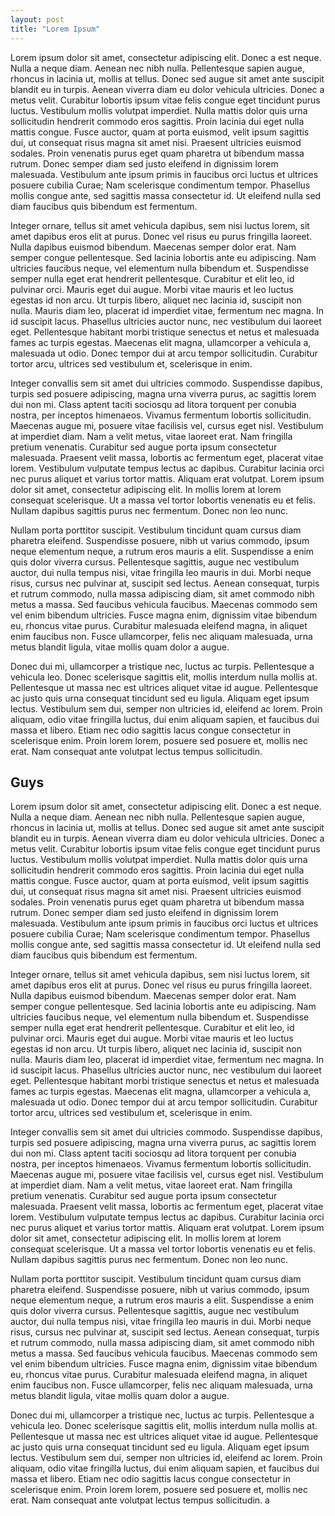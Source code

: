 ```yaml
---
layout: post
title: "Lorem Ipsum"
---
```


Lorem ipsum dolor sit amet, consectetur adipiscing elit. Donec a est neque. Nulla a neque diam. Aenean nec nibh nulla. Pellentesque sapien augue, rhoncus in lacinia ut, mollis at tellus. Donec sed augue sit amet ante suscipit blandit eu in turpis. Aenean viverra diam eu dolor vehicula ultricies. Donec a metus velit. Curabitur lobortis ipsum vitae felis congue eget tincidunt purus luctus. Vestibulum mollis volutpat imperdiet. Nulla mattis dolor quis urna sollicitudin hendrerit commodo eros sagittis. Proin lacinia dui eget nulla mattis congue. Fusce auctor, quam at porta euismod, velit ipsum sagittis dui, ut consequat risus magna sit amet nisi. Praesent ultricies euismod sodales. Proin venenatis purus eget quam pharetra ut bibendum massa rutrum. Donec semper diam sed justo eleifend in dignissim lorem malesuada. Vestibulum ante ipsum primis in faucibus orci luctus et ultrices posuere cubilia Curae; Nam scelerisque condimentum tempor. Phasellus mollis congue ante, sed sagittis massa consectetur id. Ut eleifend nulla sed diam faucibus quis bibendum est fermentum.

Integer ornare, tellus sit amet vehicula dapibus, sem nisi luctus lorem, sit amet dapibus eros elit at purus. Donec vel risus eu purus fringilla laoreet. Nulla dapibus euismod bibendum. Maecenas semper dolor erat. Nam semper congue pellentesque. Sed lacinia lobortis ante eu adipiscing. Nam ultricies faucibus neque, vel elementum nulla bibendum et. Suspendisse semper nulla eget erat hendrerit pellentesque. Curabitur et elit leo, id pulvinar orci. Mauris eget dui augue. Morbi vitae mauris et leo luctus egestas id non arcu. Ut turpis libero, aliquet nec lacinia id, suscipit non nulla. Mauris diam leo, placerat id imperdiet vitae, fermentum nec magna. In id suscipit lacus. Phasellus ultricies auctor nunc, nec vestibulum dui laoreet eget. Pellentesque habitant morbi tristique senectus et netus et malesuada fames ac turpis egestas. Maecenas elit magna, ullamcorper a vehicula a, malesuada ut odio. Donec tempor dui at arcu tempor sollicitudin. Curabitur tortor arcu, ultrices sed vestibulum et, scelerisque in enim.

Integer convallis sem sit amet dui ultricies commodo. Suspendisse dapibus, turpis sed posuere adipiscing, magna urna viverra purus, ac sagittis lorem dui non mi. Class aptent taciti sociosqu ad litora torquent per conubia nostra, per inceptos himenaeos. Vivamus fermentum lobortis sollicitudin. Maecenas augue mi, posuere vitae facilisis vel, cursus eget nisl. Vestibulum at imperdiet diam. Nam a velit metus, vitae laoreet erat. Nam fringilla pretium venenatis. Curabitur sed augue porta ipsum consectetur malesuada. Praesent velit massa, lobortis ac fermentum eget, placerat vitae lorem. Vestibulum vulputate tempus lectus ac dapibus. Curabitur lacinia orci nec purus aliquet et varius tortor mattis. Aliquam erat volutpat. Lorem ipsum dolor sit amet, consectetur adipiscing elit. In mollis lorem at lorem consequat scelerisque. Ut a massa vel tortor lobortis venenatis eu et felis. Nullam dapibus sagittis purus nec fermentum. Donec non leo nunc.

Nullam porta porttitor suscipit. Vestibulum tincidunt quam cursus diam pharetra eleifend. Suspendisse posuere, nibh ut varius commodo, ipsum neque elementum neque, a rutrum eros mauris a elit. Suspendisse a enim quis dolor viverra cursus. Pellentesque sagittis, augue nec vestibulum auctor, dui nulla tempus nisi, vitae fringilla leo mauris in dui. Morbi neque risus, cursus nec pulvinar at, suscipit sed lectus. Aenean consequat, turpis et rutrum commodo, nulla massa adipiscing diam, sit amet commodo nibh metus a massa. Sed faucibus vehicula faucibus. Maecenas commodo sem vel enim bibendum ultricies. Fusce magna enim, dignissim vitae bibendum eu, rhoncus vitae purus. Curabitur malesuada eleifend magna, in aliquet enim faucibus non. Fusce ullamcorper, felis nec aliquam malesuada, urna metus blandit ligula, vitae mollis quam dolor a augue.

Donec dui mi, ullamcorper a tristique nec, luctus ac turpis. Pellentesque a vehicula leo. Donec scelerisque sagittis elit, mollis interdum nulla mollis at. Pellentesque ut massa nec est ultrices aliquet vitae id augue. Pellentesque ac justo quis urna consequat tincidunt sed eu ligula. Aliquam eget ipsum lectus. Vestibulum sem dui, semper non ultricies id, eleifend ac lorem. Proin aliquam, odio vitae fringilla luctus, dui enim aliquam sapien, et faucibus dui massa et libero. Etiam nec odio sagittis lacus congue consectetur in scelerisque enim. Proin lorem lorem, posuere sed posuere et, mollis nec erat. Nam consequat ante volutpat lectus tempus sollicitudin.

## Guys

Lorem ipsum dolor sit amet, consectetur adipiscing elit. Donec a est neque. Nulla a neque diam. Aenean nec nibh nulla. Pellentesque sapien augue, rhoncus in lacinia ut, mollis at tellus. Donec sed augue sit amet ante suscipit blandit eu in turpis. Aenean viverra diam eu dolor vehicula ultricies. Donec a metus velit. Curabitur lobortis ipsum vitae felis congue eget tincidunt purus luctus. Vestibulum mollis volutpat imperdiet. Nulla mattis dolor quis urna sollicitudin hendrerit commodo eros sagittis. Proin lacinia dui eget nulla mattis congue. Fusce auctor, quam at porta euismod, velit ipsum sagittis dui, ut consequat risus magna sit amet nisi. Praesent ultricies euismod sodales. Proin venenatis purus eget quam pharetra ut bibendum massa rutrum. Donec semper diam sed justo eleifend in dignissim lorem malesuada. Vestibulum ante ipsum primis in faucibus orci luctus et ultrices posuere cubilia Curae; Nam scelerisque condimentum tempor. Phasellus mollis congue ante, sed sagittis massa consectetur id. Ut eleifend nulla sed diam faucibus quis bibendum est fermentum.


Integer ornare, tellus sit amet vehicula dapibus, sem nisi luctus lorem, sit amet dapibus eros elit at purus. Donec vel risus eu purus fringilla laoreet. Nulla dapibus euismod bibendum. Maecenas semper dolor erat. Nam semper congue pellentesque. Sed lacinia lobortis ante eu adipiscing. Nam ultricies faucibus neque, vel elementum nulla bibendum et. Suspendisse semper nulla eget erat hendrerit pellentesque. Curabitur et elit leo, id pulvinar orci. Mauris eget dui augue. Morbi vitae mauris et leo luctus egestas id non arcu. Ut turpis libero, aliquet nec lacinia id, suscipit non nulla. Mauris diam leo, placerat id imperdiet vitae, fermentum nec magna. In id suscipit lacus. Phasellus ultricies auctor nunc, nec vestibulum dui laoreet eget. Pellentesque habitant morbi tristique senectus et netus et malesuada fames ac turpis egestas. Maecenas elit magna, ullamcorper a vehicula a, malesuada ut odio. Donec tempor dui at arcu tempor sollicitudin. Curabitur tortor arcu, ultrices sed vestibulum et, scelerisque in enim.

Integer convallis sem sit amet dui ultricies commodo. Suspendisse dapibus, turpis sed posuere adipiscing, magna urna viverra purus, ac sagittis lorem dui non mi. Class aptent taciti sociosqu ad litora torquent per conubia nostra, per inceptos himenaeos. Vivamus fermentum lobortis sollicitudin. Maecenas augue mi, posuere vitae facilisis vel, cursus eget nisl. Vestibulum at imperdiet diam. Nam a velit metus, vitae laoreet erat. Nam fringilla pretium venenatis. Curabitur sed augue porta ipsum consectetur malesuada. Praesent velit massa, lobortis ac fermentum eget, placerat vitae lorem. Vestibulum vulputate tempus lectus ac dapibus. Curabitur lacinia orci nec purus aliquet et varius tortor mattis. Aliquam erat volutpat. Lorem ipsum dolor sit amet, consectetur adipiscing elit. In mollis lorem at lorem consequat scelerisque. Ut a massa vel tortor lobortis venenatis eu et felis. Nullam dapibus sagittis purus nec fermentum. Donec non leo nunc.

Nullam porta porttitor suscipit. Vestibulum tincidunt quam cursus diam pharetra eleifend. Suspendisse posuere, nibh ut varius commodo, ipsum neque elementum neque, a rutrum eros mauris a elit. Suspendisse a enim quis dolor viverra cursus. Pellentesque sagittis, augue nec vestibulum auctor, dui nulla tempus nisi, vitae fringilla leo mauris in dui. Morbi neque risus, cursus nec pulvinar at, suscipit sed lectus. Aenean consequat, turpis et rutrum commodo, nulla massa adipiscing diam, sit amet commodo nibh metus a massa. Sed faucibus vehicula faucibus. Maecenas commodo sem vel enim bibendum ultricies. Fusce magna enim, dignissim vitae bibendum eu, rhoncus vitae purus. Curabitur malesuada eleifend magna, in aliquet enim faucibus non. Fusce ullamcorper, felis nec aliquam malesuada, urna metus blandit ligula, vitae mollis quam dolor a augue.

Donec dui mi, ullamcorper a tristique nec, luctus ac turpis. Pellentesque a vehicula leo. Donec scelerisque sagittis elit, mollis interdum nulla mollis at. Pellentesque ut massa nec est ultrices aliquet vitae id augue. Pellentesque ac justo quis urna consequat tincidunt sed eu ligula. Aliquam eget ipsum lectus. Vestibulum sem dui, semper non ultricies id, eleifend ac lorem. Proin aliquam, odio vitae fringilla luctus, dui enim aliquam sapien, et faucibus dui massa et libero. Etiam nec odio sagittis lacus congue consectetur in scelerisque enim. Proin lorem lorem, posuere sed posuere et, mollis nec erat. Nam consequat ante volutpat lectus tempus sollicitudin.
a
